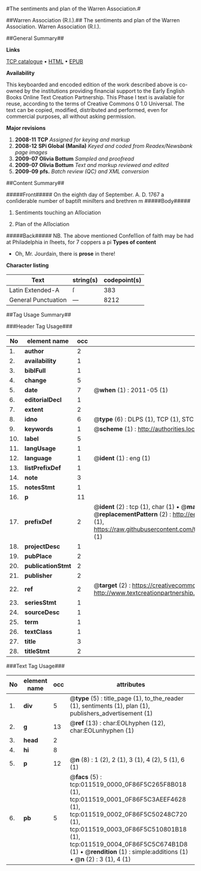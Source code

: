 #The sentiments and plan of the Warren Association.#

##Warren Association (R.I.).##
The sentiments and plan of the Warren Association.
Warren Association (R.I.).

##General Summary##

**Links**

[TCP catalogue](http://www.ota.ox.ac.uk/tcp/)  • 
[HTML](http://tei.it.ox.ac.uk/tcp/Texts-HTML/free/N09/N09025.html)  • 
[EPUB](http://tei.it.ox.ac.uk/tcp/Texts-EPUB/free/N09/N09025.epub)

**Availability**

This keyboarded and encoded edition of the
	       work described above is co-owned by the institutions
	       providing financial support to the Early English Books
	       Online Text Creation Partnership. This Phase I text is
	       available for reuse, according to the terms of Creative
	       Commons 0 1.0 Universal. The text can be copied,
	       modified, distributed and performed, even for
	       commercial purposes, all without asking permission.

**Major revisions**

1. __2008-11__ __TCP__ *Assigned for keying and markup*
1. __2008-12__ __SPi Global (Manila)__ *Keyed and coded from Readex/Newsbank page images*
1. __2009-07__ __Olivia Bottum__ *Sampled and proofread*
1. __2009-07__ __Olivia Bottum__ *Text and markup reviewed and edited*
1. __2009-09__ __pfs.__ *Batch review (QC) and XML conversion*

##Content Summary##

#####Front#####
On the eighth day of September. A. D. 1767 a conſiderable number of baptiſt miniſters and brethren m
#####Body#####

1. Sentiments touching an Aſſociation

1. Plan of the Aſſociation

#####Back#####
NB. The above mentioned Confeſſion of faith may be had at Philadelphia in ſheets, for 7 coppers a pi
**Types of content**

  * Oh, Mr. Jourdain, there is **prose** in there!

**Character listing**


|Text|string(s)|codepoint(s)|
|---|---|---|
|Latin Extended-A|ſ|383|
|General Punctuation|—|8212|

##Tag Usage Summary##

###Header Tag Usage###

|No|element name|occ|attributes|
|---|---|---|---|
|1.|__author__|2||
|2.|__availability__|1||
|3.|__biblFull__|1||
|4.|__change__|5||
|5.|__date__|7| @__when__ (1) : 2011-05 (1)|
|6.|__editorialDecl__|1||
|7.|__extent__|2||
|8.|__idno__|6| @__type__ (6) : DLPS (1), TCP (1), STC (1), NOTIS (1), IMAGE-SET (1), EVANS-CITATION (1)|
|9.|__keywords__|1| @__scheme__ (1) : http://authorities.loc.gov/ (1)|
|10.|__label__|5||
|11.|__langUsage__|1||
|12.|__language__|1| @__ident__ (1) : eng (1)|
|13.|__listPrefixDef__|1||
|14.|__note__|3||
|15.|__notesStmt__|1||
|16.|__p__|11||
|17.|__prefixDef__|2| @__ident__ (2) : tcp (1), char (1)  •  @__matchPattern__ (2) : ([0-9\-]+):([0-9IVX]+) (1), (.+) (1)  •  @__replacementPattern__ (2) : http://eebo.chadwyck.com/downloadtiff?vid=$1&page=$2 (1), https://raw.githubusercontent.com/textcreationpartnership/Texts/master/tcpchars.xml#$1 (1)|
|18.|__projectDesc__|1||
|19.|__pubPlace__|2||
|20.|__publicationStmt__|2||
|21.|__publisher__|2||
|22.|__ref__|2| @__target__ (2) : https://creativecommons.org/publicdomain/zero/1.0/ (1), http://www.textcreationpartnership.org/docs/. (1)|
|23.|__seriesStmt__|1||
|24.|__sourceDesc__|1||
|25.|__term__|1||
|26.|__textClass__|1||
|27.|__title__|3||
|28.|__titleStmt__|2||


###Text Tag Usage###

|No|element name|occ|attributes|
|---|---|---|---|
|1.|__div__|5| @__type__ (5) : title_page (1), to_the_reader (1), sentiments (1), plan (1), publishers_advertisement (1)|
|2.|__g__|13| @__ref__ (13) : char:EOLhyphen (12), char:EOLunhyphen (1)|
|3.|__head__|2||
|4.|__hi__|8||
|5.|__p__|12| @__n__ (8) : 1 (2), 2 (1), 3 (1), 4 (2), 5 (1), 6 (1)|
|6.|__pb__|5| @__facs__ (5) : tcp:011519_0000_0F86F5C265F8B018 (1), tcp:011519_0001_0F86F5C3AEEF4628 (1), tcp:011519_0002_0F86F5C50248C720 (1), tcp:011519_0003_0F86F5C510801B18 (1), tcp:011519_0004_0F86F5C5C674B1D8 (1)  •  @__rendition__ (1) : simple:additions (1)  •  @__n__ (2) : 3 (1), 4 (1)|

